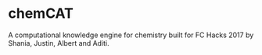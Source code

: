 # chemCAT
A computational knowledge engine for chemistry built for FC Hacks 2017 by Shania, Justin, Albert and Aditi.